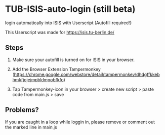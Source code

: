 # TUB-ISIS-auto-login (still beta)
login automatically into ISIS with Userscript (Autofill required!)

This Userscript was made for https://isis.tu-berlin.de/

## Steps

1. Make sure your autofill is turned on for ISIS in your browser.

2. Add the Browser Extension Tampermonkey (https://chrome.google.com/webstore/detail/tampermonkey/dhdgffkkebhmkfjojejmpbldmpobfkfo)

3. Tap Tampermonkey-icon in your browser > create new script > paste code from main.js > save

## Problems?

If you are caught in a loop while loggin in, please remove or comment out the marked line in main.js
